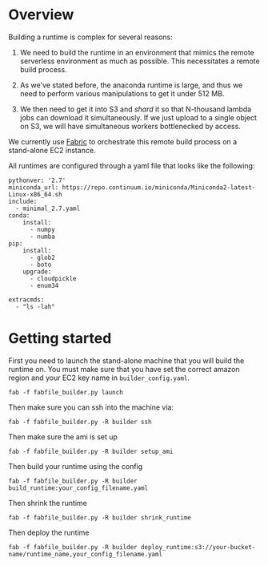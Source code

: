 
# Overview

Building a runtime is complex for several reasons:

1. We need to build the runtime in an environment that mimics the
remote serverless environment as much as possible. This necessitates
a remote build process. 

2. As we've stated before, the anaconda runtime is large, and thus
we need to perform various manipulations to get it under 512 MB. 

3. We then need to get it into S3 and *shard* it so that N-thousand
lambda jobs can download it simultaneously. If we just upload
to a single object on S3, we will have simultaneous workers
bottlenecked by access. 

We currently use [Fabric](http://www.fabfile.org/ ) to orchestrate
this remote build process on a stand-alone EC2 instance. 

All runtimes are configured through a yaml file that looks 
like the following:

```
pythonver: '2.7'
miniconda_url: https://repo.continuum.io/miniconda/Miniconda2-latest-Linux-x86_64.sh
include:
  - minimal_2.7.yaml
conda:
    install:
      - numpy
      - numba
pip:
    install:
      - glob2
      - boto
    upgrade:
      - cloudpickle
      - enum34

extracmds:
  - "ls -lah"
```


# Getting started

First you need to launch the stand-alone machine that you will build
the runtime on. You must make sure that you have set the correct
amazon region and your EC2 key name in `builder_config.yaml`. 


```
fab -f fabfile_builder.py launch
```

Then make sure you can ssh into the machine via:
```
fab -f fabfile_builder.py -R builder ssh
```

Then make sure the ami is set up
```
fab -f fabfile_builder.py -R builder setup_ami
```

Then build your runtime using the config 
```
fab -f fabfile_builder.py -R builder build_runtime:your_config_filename.yaml
```

Then shrink the runtime
```
fab -f fabfile_builder.py -R builder shrink_runtime
```

Then deploy the runtime
```
fab -f fabfile_builder.py -R builder deploy_runtime:s3://your-bucket-name/runtime_name,your_config_filename.yaml
```

